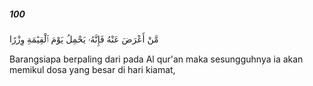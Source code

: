 ##### 100

<span class="ayah">مَّنْ أَعْرَضَ عَنْهُ فَإِنَّهُۥ يَحْمِلُ يَوْمَ ٱلْقِيَٰمَةِ وِزْرًا</span>

<span class="ayah_translation">Barangsiapa berpaling dari pada Al qur'an maka sesungguhnya ia akan memikul dosa yang besar di hari kiamat,</span>
